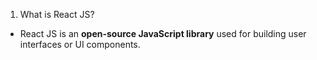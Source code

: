 1. What is React JS?
- React JS is an **open-source JavaScript library** used for building user interfaces or UI components.
